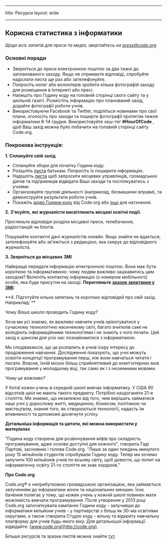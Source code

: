 * * *

title: Ресурси layout: wide

* * *

## Корисна статистика з інформатики

*Щодо всіх запитів для преси та медіа, звертайтесь на <press@code.org>*

### Основні поради

  * Зверніться до преси електронною поштою за два тижні до запланованого заходу. Якщо не отримаєте відповіді, спробуйте надіслати листа ще раз або зателефонуйте.
  * Попросіть колег або волонтерів зробити кілька фотографій заходу для розміщення в Інтернеті або пресі.
  * Напишіть про Годину коду на головній сторінці свого сайту та у шкільній газеті. Розмістіть інформацію про планований захід, додайте фотографії роботи учнів.
  * Використовуючи Facebook та Twitter, поділіться новинами про свої плани, оголосіть про заходи та поширте фотографії протягом тижня інформатики 8-14 грудня. Використовуйте хеш-тег **#HourOfCode** , щоб Ваш захід можна було побачити на головній сторінці сайту Code.org.

### Покрокова інструкція:

**1. Сплануйте свій захід**

  * Сплануйте збори для початку Години коду.
  * Розішліть [листа](/resources#sample-emails) батькам. Попросіть їх поширити інформацію.
  * Надішліть [листа](/resources#sample-emails) щоб запросити місцевих управлінців, громадських діячів та підприємців відвідати Ваші заходи та поспілкуватись з учнями.
  * Організовуйте групові діяльності (наприклад, безмашинні вправи), та демонструйте результати роботи учнів.
  * Покажіть [відео Години коду](http://hourofcode.com) від Code.org або [інші](/resources#videos) для натхнення.

**2. З'ясуйте, які журналісти висвітлюють місцеві освітні події.**

Прогляньте відповідні розділи місцевої преси, телебачення, радіостанцій чи блогів.

Пошукайте контактні дані журналістів онлайн. Якщо знайти не вдається, зателефонуйте або зв'яжіться з редакцією, яка скерує до відповідного журналіста.

**3. Зверніться до місцевих ЗМІ**

Найкраще передати інформацію електронною поштою. Вона має бути короткою та інформативною: чому людям важливо зацікавитись цим заходом? Включіть контактну інформацію (з номером мобільного) особи, яка буде присутня на заході. **Перегляньте [зразок звертання у ЗМІ](/resources#sample-emails):**

**4. Підготуйте кілька запитань та коротких відповідей про свій захід. Наприклад: **

*Чому Ваша школа проводить Годину коду?*

Хоча ми усі знаємо, як важливо навчити учнів орієнтуватися у сучасному технологічно насиченому світі, багато вчителів самі не володіють інформаційними технологіями і не знають з чого почати. Цей захід є шансом для усіх нас познайомитися з інформатикою.

Ми сподіваємося, що це розпалить в учнів іскру інтересу до продовження навчання. Дослідження показують, що учні можуть освоїти концепції програмування перш, ніж вони навчаться читати і писати. Власне, їхній мозок більш сприйнятливий до комп'ютерних мов програмування у молодшому віці, так само як і з іноземними мовами.

*Чому це важливо?*

У Китаї кожен учень в середній школі вивчає інформатику. У США 90 відсотків шкіл не мають такого предмету. Потрібно наздоганяти 21-е століття. Ми знаємо, що незалежно від того, чим вирішать займатися наші учні у дорослому житті, медициною, бізнесом, політикою чи мистецтвом, знання того, як створюються технології, надасть їм впевненості та допоможе досягнути успіху.

**Детальніша інформація та цитати, які можна використати у матеріалах**

"Година коду створена для розвінчування міфів про складність програмування, адже основи доступні для кожного", говорить Гаді Партові, засновник і голова Code.org. "Лише за один тиждень минулого року 15 мільйонів студентів спробували Годину коду. Тепер ми хочемо залучити 100 мільйонів учнів по всьому світу, щоб довести, що попит на інформатичну освіту 21-го століття не знає кордонів."

**Про Code.org**

Code.org® є неприбутковою громадською організацією, яка займається залученням до інформатики жінок та національних меншин. Їхнє бачення полягає у тому, що кожен учень у кожній школі повинен мати можливість вивчати програмування. Після утворення у 2013 році Code.org започаткувала кампанію Години коду - залучивши до інформатики мільйони учнів - у партнерстві з більш як 30-ма освітніми округами, а також створила Студію коду - вільну та відкриту навчальну платформу для учнів будь-якого віку. Для детальнішої інформації відвідайте: [www.code.org](http://code.org).

  
Більше ресурсів та зразки листів можна знайти [тут](/resources).